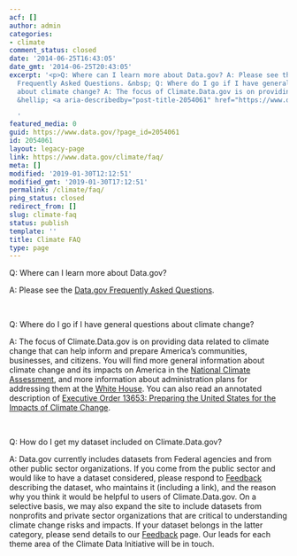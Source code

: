 ```yaml
---
acf: []
author: admin
categories:
- climate
comment_status: closed
date: '2014-06-25T16:43:05'
date_gmt: '2014-06-25T20:43:05'
excerpt: '<p>Q: Where can I learn more about Data.gov? A: Please see the Data.gov
  Frequently Asked Questions. &nbsp; Q: Where do I go if I have general questions
  about climate change? A: The focus of Climate.Data.gov is on providing data related
  &hellip; <a aria-describedby="post-title-2054061" href="https://www.data.gov/climate/faq/">Continued</a></p>

  '
featured_media: 0
guid: https://www.data.gov/?page_id=2054061
id: 2054061
layout: legacy-page
link: https://www.data.gov/climate/faq/
meta: []
modified: '2019-01-30T12:12:51'
modified_gmt: '2019-01-30T17:12:51'
permalink: /climate/faq/
ping_status: closed
redirect_from: []
slug: climate-faq
status: publish
template: ''
title: Climate FAQ
type: page
---
```

Q: Where can I learn more about Data.gov?


A: Please see the [Data.gov Frequently Asked Questions](http://www.data.gov/faq).


 


Q: Where do I go if I have general questions about climate change?


A: The focus of Climate.Data.gov is on providing data related to climate change that can help inform and prepare America’s communities, businesses, and citizens. You will find more general information about climate change and its impacts on America in the [National Climate Assessment](https://nca2018.globalchange.gov), and more information about administration plans for addressing them at the [White House](https://obamawhitehouse.archives.gov/climate-change). You can also read an annotated description of [Executive Order 13653: Preparing the United States for the Impacts of Climate Change](https://sftool.gov/learn/annotation/427/executive-order-13653-preparing-united-states-impacts-climate-change).


 


Q: How do I get my dataset included on Climate.Data.gov?


A: Data.gov currently includes datasets from Federal agencies and from other public sector organizations. If you come from the public sector and would like to have a dataset considered, please respond to [Feedback](http://www.data.gov/climate/climate-feedback/) describing the dataset, who maintains it (including a link), and the reason why you think it would be helpful to users of Climate.Data.gov. On a selective basis, we may also expand the site to include datasets from nonprofits and private sector organizations that are critical to understanding climate change risks and impacts. If your dataset belongs in the latter category, please send details to our [Feedback](http://www.data.gov/climate/climate-feedback/) page. Our leads for each theme area of the Climate Data Initiative will be in touch.


 


